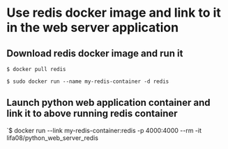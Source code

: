 # Use redis docker image and link to it in the web server application

## Download redis docker image and run it

`$ docker pull redis`

`$ sudo docker run --name my-redis-container -d redis`

## Launch python web application container and link it to above running redis container

`$ docker run --link my-redis-container:redis -p 4000:4000 --rm -it lifa08/python_web_server_redis
